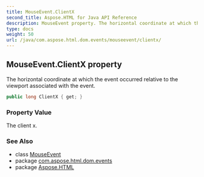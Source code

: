 ```yaml
---
title: MouseEvent.ClientX
second_title: Aspose.HTML for Java API Reference
description: MouseEvent property. The horizontal coordinate at which the event occurred relative to the viewport associated with the event
type: docs
weight: 50
url: /java/com.aspose.html.dom.events/mouseevent/clientx/
---
```

## MouseEvent.ClientX property

The horizontal coordinate at which the event occurred relative to the viewport associated with the event.

```java
public long ClientX { get; }
```

### Property Value

The client x.

### See Also

* class [MouseEvent](../)
* package [com.aspose.html.dom.events](../../mouseevent/)
* package [Aspose.HTML](../../../)
